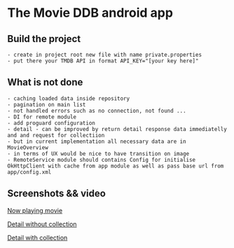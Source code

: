 # The Movie DDB android app

## Build the project

    - create in project root new file with name private.properties
    - put there your TMDB API in format API_KEY="[your key here]"


## What is not done

    - caching loaded data inside repository
    - pagination on main list
    - not handled errors such as no connection, not found ...
    - DI for remote module
    - add proguard configuration
    - detail - can be improved by return detail response data immediatelly and and request for collectiion
    - but in current implementation all necessary data are in MovieOverview
    - in terms of UX would be nice to have transition on image
    - RemoteService module should contains Config for initialise OkHttpClient with cache from app module as well as pass base url from app/config.xml

## Screenshots && video

[Now playing movie](https://github.com/rslama/themoviedb/blob/main/screenshots/list.png)

[Detail without collection](https://github.com/rslama/themoviedb/blob/main/screenshots/detail_without_collection.png)

[Detail with collection](https://github.com/rslama/themoviedb/blob/main/screenshots/detail_with_collection.png)

